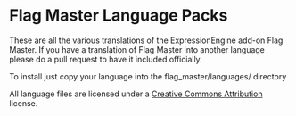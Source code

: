 Flag Master Language Packs
====================
These are all the various translations of the ExpressionEngine add-on Flag Master. If you have a translation of Flag Master into another language please do a pull request to have it included officially. 

To install just copy your language into the flag_master/languages/ directory

All language files are licensed under a [Creative Commons Attribution](http://creativecommons.org/licenses/by/3.0/ "Creative Commons Attribution") license.